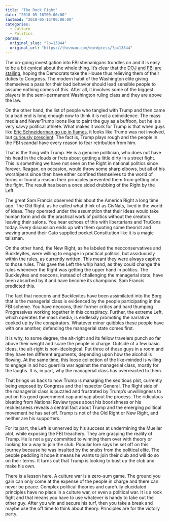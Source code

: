 ```yaml
---
title: "The Rock Fight"
date: "2018-05-16T00:00:00"
lastmod: "2018-05-16T00:00:00"
categories:
  - Culture
  - Politics
params:
  original_slug: "?p=13844"
  original_url: "https://thezman.com/wordpress/?p=13844"
---
```


The on-going investigation into FBI shenanigans trundles on and it is
easy to be a bit cynical about the whole thing. It’s clear that the [DOJ
and FBI are
stalling](https://www.washingtonexaminer.com/news/doj-fbi-slow-walking-release-of-documents-hoping-for-a-blue-wave-in-midterms-darrell-issa),
hoping the Democrats take the House thus relieving them of their duties
to Congress. The modern habit of the Washington elite giving themselves
a pass for their bad behavior should lead sensible people to assume
nothing comes of this. After all, it involves some of the biggest
players in the semi-permanent Washington ruling class and they are above
the law.

On the other hand, the list of people who tangled with Trump and then
came to a bad end is long enough now to think it is not a coincidence.
The mass media and NeverTrump loons like to paint the guy as a buffoon,
but he is a very savvy political athlete. What makes it work for Trump
is that when guys like [Eric Schneiderman go up in
flames](https://www.newyorker.com/news/news-desk/four-women-accuse-new-yorks-attorney-general-of-physical-abuse),
it looks like Trump was not involved, but [curiously
prescient](https://twitter.com/realDonaldTrump/status/377751074628988929).
The fact is, Trump plays rough and the people in the FBI scandal have
every reason to fear retribution from him.

That is the thing with Trump. He is a genuine politician, who does not
have his head in the clouds or frets about getting a little dirty in a
street fight. This is something we have not seen on the Right in
national politics since forever. Reagan, on occasion, would throw some
sharp elbows, but all of his worshipers since then have either confined
themselves to the world of forms or found a reason their principles
prevented them from getting into the fight. The result has been a once
sided drubbing of the Right by the Left.

The great Sam Francis observed this about the America Right a long time
ago. The Old Right, as he called what think of as CivNats, lived in the
world of ideas. They operated under the assumption that their ideas
would take human form and do the practical work of politics without the
creators leaving their salons. You hear echoes of this with libertarians
and TruCons today. Every discussion ends up with them quoting some
theorist and waving around their Cato supplied pocket Constitution like
it is a magic talisman.

On the other hand, the New Right, as he labeled the neoconservatives and
Buckleyites, were willing to engage in practical politics, but
assiduously within the rules, as currently written. This meant they were
always captive to those rules. This gave the Left the whip hand, as they
could change the rules whenever the Right was getting the upper hand in
politics. The Buckleyites and neocons, instead of challenging the
managerial state, have been absorbed by it and have become its
champions. Sam Francis predicted this.

The fact that neocons and Buckleyites have been assimilated into the
Borg that is the managerial class is evidenced by the people
participating in the FBI scheme. You have neocons, their former critics
and hard thumping Progressives working together in this conspiracy.
Further, the extreme Left, which operates the mass media, is endlessly
promoting the narrative cooked up by the conspirators. Whatever minor
quibbles these people have with one another, defending the managerial
state comes first.

It is why, to some degree, the alt-right and its fellow travelers punch
so far above their weight and scare the people in charge. Outside of a
few basic ideas, the alt-right is non-ideological. Put three of these
guys in a room and they have ten different arguments, depending upon how
the alcohol is flowing. At the same time, this loose collection of the
like-minded is willing to engage in ad hoc guerrilla war against the
managerial class, mostly for the laughs. It is, in part, why the
managerial class has overreacted to them.

That brings us back to how Trump is managing the seditious plot,
currently being exposed by Congress and the Inspector General. The Right
side of the managerial class is puzzled and frustrated by Trump’s
unwillingness to put on his good government cap and yap about the
process. The ridiculous bleating from National Review types about his
boorishness or his recklessness reveals a central fact about Trump and
the emerging political movement he has set off. Trump is not of the Old
Right or New Right, and neither are his supporters.

For its part, the Left is unnerved by his success at undermining the
Mueller plot, while exposing the FBI treachery. They are grasping the
reality of Trump. He is not a guy committed to winning them over with
theory or looking for a way to join the club. Popular lore says he set
off on this journey because he was insulted by the snubs from the
political elite. The people peddling it hope it means he wants to join
their club and will do so on their terms. It turns out that Trump is
looking to bust up the club and make his own.

There is a lesson here. A culture war is a zero-sum game. The ground you
gain can only come at the expense of the people in charge and there can
never be peace. Complex political theories and carefully elucidated
principles have no place in a culture war, or even a political war. It
is a rock fight and that means you have to use whatever is handy to take
out the other guy. After you win and secure his turf, then you take a
break and maybe use the off time to think about theory. Principles are
for the victory party.
